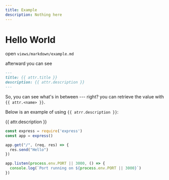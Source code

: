 ```yaml
---
title: Example
description: Nothing here
---
```


# Hello World
open `views/markdown/example.md`

afterward you can see
```md
---
title: {{ attr.title }}
description: {{ attr.description }}
---
```
So, you can see what's in between --- right? you can retrieve the value with <code>&#123;&#123; attr.&lt;name&gt; &#125;&#125;</code>.

Below is an example of using <code>&#123;&#123; atrr.description &#125;&#125;</code>:


{{ attr.description }}


```js
const express = require('express')
const app = express()

app.get("/", (req, res) => {
  res.send("Hello")
})

app.listen(process.env.PORT || 3000, () => {
  console.log(`Port running on ${process.env.PORT || 3000}`)
})
```